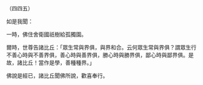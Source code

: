 （四四五）

如是我聞：

一時，佛住舍衛國祇樹給孤獨園。

爾時，世尊告諸比丘：「眾生常與界俱，與界和合。云何眾生常與界俱？謂眾生行不善心時與不善界俱，善心時與善界俱，勝心時與勝界俱，鄙心時與鄙界俱。是故，諸比丘！當作是學，善種種界。」

佛說是經已，諸比丘聞佛所說，歡喜奉行。




